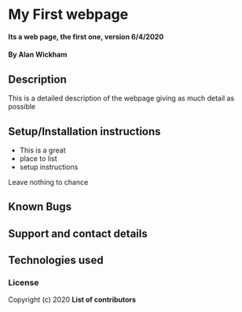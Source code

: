 # My First webpage

#### Its a web page, the first one, version 6/4/2020

#### By Alan Wickham

## Description

This is a detailed description of the webpage giving as much detail as possible

## Setup/Installation instructions

* This is a great
* place to list
* setup instructions

Leave nothing to chance

## Known Bugs

## Support and contact details

## Technologies used

### License

Copyright (c) 2020 **List of contributors**
